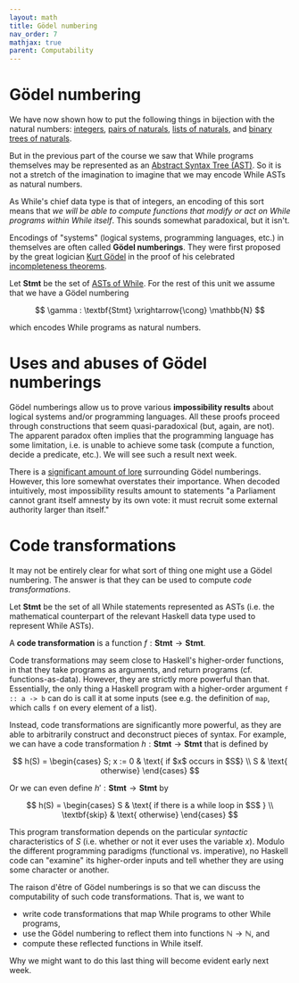 ```yaml
---
layout: math
title: Gödel numbering
nav_order: 7
mathjax: true
parent: Computability
---
```



# Gödel numbering

We have now shown how to put the following things in bijection with the
natural numbers:
[integers](https://uob-coms20007.github.io/reference/computability/bijections.html#bijection-between-naturals-and-integers),
[pairs of
naturals](https://uob-coms20007.github.io/reference/computability/encodings.html#pairing-function),
[lists of
naturals](https://uob-coms20007.github.io/reference/computability/encodings.html#encoding-lists),
and [binary trees of
naturals](https://uob-coms20007.github.io/reference/computability/encodings.html#encoding-binary-trees).

But in the previous part of the course we saw that While programs themselves
may be represented as an [Abstract Syntax Tree
(AST)](https://uob-coms20007.github.io/reference/while/abstract-syntax.html).
So it is not a stretch of the imagination to imagine that we may encode While
ASTs as natural numbers.

As While's chief data type is that of integers, an encoding of this sort
means that _we will be able to compute functions that modify or act on While
programs within While itself_. This sounds somewhat paradoxical, but it
isn't.

Encodings of "systems" (logical systems, programming languages, etc.) in
themselves are often called __Gödel numberings__. They were first proposed by
the great logician [Kurt
Gödel](https://en.wikipedia.org/wiki/Kurt_G%C3%B6del) in the proof of his celebrated
[incompleteness
theorems](https://en.wikipedia.org/wiki/G%C3%B6del%27s_incompleteness_theorems).

Let $\textbf{Stmt}$ be the set of [ASTs of
While](https://uob-coms20007.github.io/reference/while/abstract-syntax.html).
For the rest of this unit we assume that we have a Gödel numbering

$$
  \gamma : \textbf{Stmt} \xrightarrow{\cong} \mathbb{N}
$$

which encodes While programs as natural numbers.

# Uses and abuses of Gödel numberings

Gödel numberings allow us to prove various __impossibility results__ about
logical systems and/or programming languages. All these proofs proceed
through constructions that seem quasi-paradoxical (but, again, are not). The
apparent paradox often implies that the programming language has some
limitation, i.e. is unable to achieve some task (compute a function, decide a
predicate, etc.). We will see such a result next week.

There is a [significant amount of
lore](https://en.wikipedia.org/wiki/G%C3%B6del,_Escher,_Bach) surrounding
Gödel numberings. However, this lore somewhat overstates their importance.
When decoded intuitively, most impossibility results amount to statements  "a
Parliament cannot grant itself amnesty by its own vote: it must recruit some
external authority larger than itself."

# Code transformations


It may not be entirely clear for what sort of thing one might use a Gödel
numbering. The answer is that they can be used to compute _code
transformations_.

Let $\textbf{Stmt}$ be the set of all While statements represented as ASTs
(i.e. the mathematical counterpart of the relevant Haskell data type used to
represent While ASTs).

A __code transformation__ is a function $f : \textbf{Stmt} \to \textbf{Stmt}$.

Code transformations may seem close to Haskell's higher-order functions, in
that they take programs as arguments, and return programs (cf.
functions-as-data). However, they are strictly more powerful than that.
Essentially, the only thing a Haskell program with a higher-order argument 
`f :: a -> b` can do is call it at some inputs (see e.g. the definition of
`map`, which calls `f` on every element of a list).

Instead, code transformations are significantly more powerful, as they are
able to arbitrarily construct and deconstruct pieces of syntax. For example,
we can have a code transformation $h : \textbf{Stmt} \to \textbf{Stmt}$ that
is defined by

$$
  h(S) = \begin{cases}
    S; x := 0 & \text{ if $x$ occurs in $S$} \\
    S         & \text{ otherwise}
  \end{cases}
$$

Or we can even define $h' : \textbf{Stmt} \to \textbf{Stmt}$ by

$$
  h(S) = \begin{cases}
    S                 & \text{ if there is a while loop in $S$ } \\
    \textbf{skip}     & \text{ otherwise}
  \end{cases}
$$

This program transformation depends on the particular _syntactic_
characteristics of $S$ (i.e. whether or not it ever uses the variable $x$).
Modulo the different programming paradigms (functional vs. imperative), no
Haskell code can "examine" its higher-order inputs and tell whether they are
using some character or another.

The raison d'être of Gödel numberings is so that we can discuss the
computability of such code transformations. That is, we want to
- write code transformations that map While programs to other While programs,
- use the Gödel numbering to reflect them into functions $\mathbb{N} \to \mathbb{N}$, and
- compute these reflected functions in While itself.

Why we might want to do this last thing will become evident early next week.